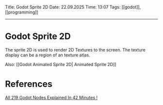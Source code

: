 Title: Godot Sprite 2D
Date: 22.09.2025
Time: 13:07
Tags: [[godot]], [[programming]]

---
# Godot Sprite 2D

The sprite 2D is used to render 2D Textures to the screen. The texture display can be a region of an texture atlas.


Also: [[Godot Animated Sprite 2D| Animated Sprite 2D]]
# References
[All 219 Godot Nodes Explained In 42 Minutes !](https://www.youtube.com/watch?v=tO2gthp45MA&list=WL&index=1)